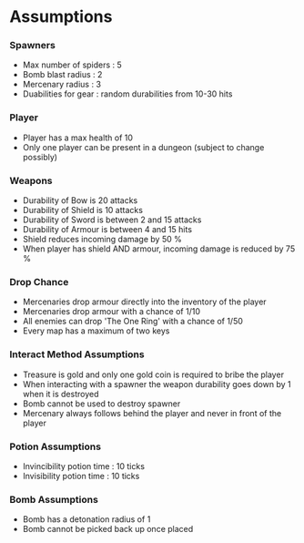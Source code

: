 # Assumptions

### Spawners
- Max number of spiders : 5
- Bomb blast radius : 2
- Mercenary radius : 3
- Duabilities for gear : random durabilities from 10-30 hits

### Player
- Player has a max health of 10
- Only one player can be present in a dungeon (subject to change possibly)

### Weapons
- Durability of Bow is 20 attacks
- Durability of Shield is 10 attacks
- Durability of Sword is between 2 and 15 attacks
- Durability of Armour is between 4 and 15 hits
- Shield reduces incoming damage by 50 %
- When player has shield AND armour, incoming damage is reduced by 75 %

### Drop Chance
- Mercenaries drop armour directly into the inventory of the player
- Mercenaries drop armour with a chance of 1/10
- All enemies can drop 'The One Ring' with a chance of 1/50
- Every map has a maximum of two keys

### Interact Method Assumptions
- Treasure is gold and only one gold coin is required to bribe the player
- When interacting with a spawner the weapon durability goes down by 1 when it is destroyed
- Bomb cannot be used to destroy spawner
- Mercenary always follows behind the player and never in front of the player


### Potion Assumptions
- Invincibility potion time : 10 ticks
- Invisibility potion time : 10 ticks


### Bomb Assumptions
- Bomb has a detonation radius of 1
- Bomb cannot be picked back up once placed
